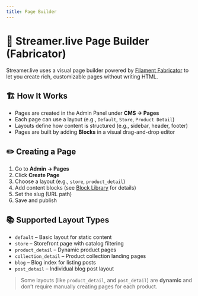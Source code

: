 ```yaml
---
title: Page Builder
---
```


# 🧩 Streamer.live Page Builder (Fabricator)

Streamer.live uses a visual page builder powered by [Filament Fabricator](https://filamentphp.com/plugins/fabricator) to
let you create rich, customizable pages without writing HTML.

## 🏗️ How It Works

- Pages are created in the Admin Panel under **CMS → Pages**
- Each page can use a layout (e.g., `Default`, `Store`, `Product Detail`)
- Layouts define how content is structured (e.g., sidebar, header, footer)
- Pages are built by adding **Blocks** in a visual drag-and-drop editor

## ✏️ Creating a Page

1. Go to **Admin → Pages**
2. Click **Create Page**
3. Choose a layout (e.g., `store`, `product_detail`)
4. Add content blocks (see [Block Library](./block-library) for details)
5. Set the slug (URL path)
6. Save and publish

## 📚 Supported Layout Types

- `default` – Basic layout for static content
- `store` – Storefront page with catalog filtering
- `product_detail` – Dynamic product pages
- `collection_detail` – Product collection landing pages
- `blog` – Blog index for listing posts
- `post_detail` – Individual blog post layout

> Some layouts (like `product_detail`, and `post_detail`) are **dynamic** and don’t require manually creating pages for
> each product.

